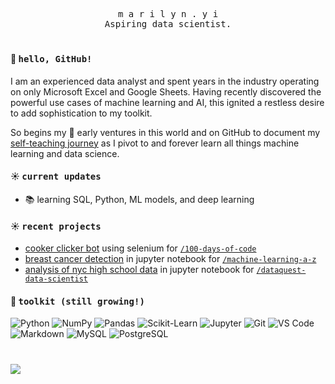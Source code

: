<p align="center">
  <samp>
    m a r i l y n . y i<br>
    Aspiring data scientist.<br>
  </samp>
</p>

#

#### 👋 <samp>hello, GitHub!</samp>

I am an experienced data analyst and spent years in the industry operating on only Microsoft Excel and Google Sheets. Having recently discovered the powerful use cases of machine learning and AI, this ignited a restless desire to add sophistication to my toolkit.

So begins my 🌱 early ventures in this world and on GitHub to document my [self-teaching journey](https://github.com/marilynyi/self-study-ml-roadmap) as I pivot to and forever learn all things machine learning and data science.

#### ☀️ <samp>current updates</samp>
- 📚 learning SQL, Python, ML models, and deep learning

#### ☀️ <samp>recent projects</samp>
- [cooker clicker bot](https://github.com/marilynyi/100-days-of-code-python/tree/main/days-41-50/day-48/cookie-clicker/) using  selenium for [`/100-days-of-code`](https://github.com/marilynyi/100-days-of-code-python)
- [breast cancer detection](https://github.com/marilynyi/machine-learning-a-z/blob/main/10-model-selection-and-boosting/10-05-all-classification-models/breast_cancer_detection_using_classification_models.ipynb) in jupyter notebook for [`/machine-learning-a-z`](https://github.com/marilynyi/machine-learning-a-z)
- [analysis of nyc high school data](https://github.com/marilynyi/dataquest-data-scientist/blob/main/08_analyzing_nyc_high_school_data/analyzing_nyc_high_school_data.ipynb) in jupyter notebook for [`/dataquest-data-scientist`](https://github.com/marilynyi/dataquest-data-scientist)

#### 🧰 <samp>toolkit (still growing!)</samp>

![Python](https://img.shields.io/badge/python-FFF9DE?style=flat&logo=python&logoColor=212A3E)
![NumPy](https://img.shields.io/badge/numpy-FFF9DE?style=flat&logo=numpy&logoColor=212A3E)
![Pandas](https://img.shields.io/badge/pandas-FFF9DE?style=flat&logo=pandas&logoColor=212A3E)
![Scikit-Learn](https://img.shields.io/badge/scikit--learn-FFF9DE?style=flat&logo=scikitlearn&logoColor=212A3E)
![Jupyter](https://img.shields.io/badge/jupyter-DDE6ED?style=flat&logo=jupyter&logoColor=212A3E)
![Git](https://img.shields.io/badge/git-DDE6ED?style=flat&logo=git&logoColor=212A3E)
![VS Code](https://img.shields.io/badge/vs_code-DDE6ED?style=flat&logo=visualstudiocode&logoColor=212A3E)
![Markdown](https://img.shields.io/badge/markdown-FFEBEB?style=flat&logo=markdown&logoColor=212A3E)
![MySQL](https://img.shields.io/badge/mysql-FFEBEB?style=flat&logo=mysql&logoColor=212A3E)
![PostgreSQL](https://img.shields.io/badge/postgresql-FFEBEB?style=flat&logo=postgresql&logoColor=212A3E)

#

![](https://komarev.com/ghpvc/?username=marilynyi&color=yellow)





  




